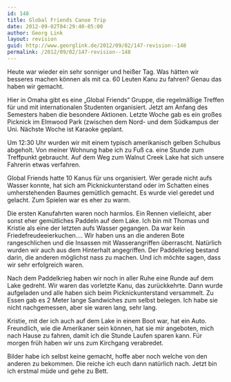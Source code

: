 ```yaml
---
id: 148
title: Global Friends Canoe Trip
date: 2012-09-02T04:29:40-05:00
author: Georg Link
layout: revision
guid: http://www.georglink.de/2012/09/02/147-revision--148
permalink: /2012/09/02/147-revision--148
---
```

Heute war wieder ein sehr sonniger und heißer Tag. Was hätten wir besseres machen können als mit ca. 60 Leuten Kanu zu fahren? Genau das haben wir gemacht.

Hier in Omaha gibt es eine „Global Friends“ Gruppe, die regelmäßige Treffen für und mit internationalen Studenten organisiert. Jetzt am Anfang des Semesters haben die besondere Aktionen. Letzte Woche gab es ein großes Picknick im Elmwood Park (zwischen dem Nord- und dem Südkampus der Uni. Nächste Woche ist Karaoke geplant.

Um 12:30 Uhr wurden wir mit einem typisch amerikanisch gelben Schulbus abgeholt. Von meiner Wohnung habe ich zu Fuß ca. eine Stunde zum Treffpunkt gebraucht. Auf dem Weg zum Walnut Creek Lake hat sich unsere Fahrerin etwas verfahren. 

Global Friends hatte 10 Kanus für uns organisiert. Wer gerade nicht aufs Wasser konnte, hat sich am Picknickunterstand oder im Schatten eines umherstehenden Baumes gemütlich gemacht. Es wurde viel geredet und gelacht. Zum Spielen war es eher zu warm.

Die ersten Kanufahrten waren noch harmlos. Ein Rennen vielleicht, aber sonst eher gemütliches Paddeln auf dem Lake. Ich bin mit Thomas und Kristie als eine der letzten aufs Wasser gegangen. Da war kein Friedefreudeeierkuchen…. Wir haben uns an die anderen Bote rangeschlichen und die Insassen mit Wasserangriffen überrascht. Natürlich wurden wir auch aus dem Hinterhalt angegriffen. Der Paddelkrieg bestand darin, die anderen möglichst nass zu machen. Und ich möchte sagen, dass wir sehr erfolgreich waren. 

Nach dem Paddelkrieg haben wir noch in aller Ruhe eine Runde auf dem Lake gedreht. Wir waren das vorletzte Kanu, das zurückkehrte. Dann wurde aufgeladen und alle haben sich beim Picknickunterstand versammelt. Zu Essen gab es 2 Meter lange Sandwiches zum selbst belegen. Ich habe sie nicht nachgemessen, aber sie waren lang, sehr lang. 

Kristie, mit der ich auch auf dem Lake in einem Boot war, hat ein Auto. Freundlich, wie die Amerikaner sein können, hat sie mir angeboten, mich nach Hause zu fahren, damit ich die Stunde Laufen sparen kann. Für morgen früh haben wir uns zum Kirchgang verabredet.

Bilder habe ich selbst keine gemacht, hoffe aber noch welche von den anderen zu bekommen. Die reiche ich euch dann natürlich nach. Jetzt bin ich erstmal müde und gehe zu Bett.
